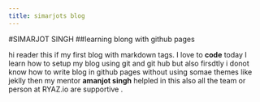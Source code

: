 ```yaml
---
title: simarjots blog
---
```

#SIMARJOT SINGH
##learning blong with github pages


hi reader this if my first blog with markdown tags.
I love to  **code**
today I learn how to setup my blog using git  and git hub but also firsdtly i donot know how to  write blog in github pages without using somae themes like jeklly  then my mentor **amanjot singh** helpled in this also all the team or person at RYAZ.io are supportive .

